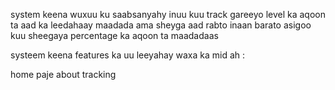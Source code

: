 system keena wuxuu ku saabsanyahy inuu kuu track gareeyo level ka aqoon ta aad ka leedahaay maadada ama sheyga aad rabto inaan barato asigoo kuu sheegaya percentage ka aqoon ta maadadaas 


systeem keena features ka uu leeyahay waxa ka mid ah :

home paje 
about
tracking
